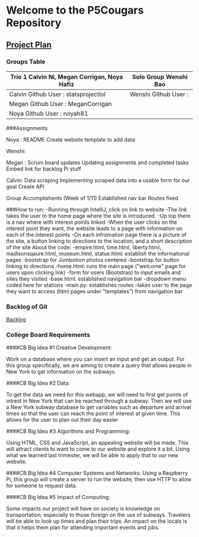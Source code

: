 # Welcome to the P5Cougars Repository
 


## [Project Plan](https://docs.google.com/document/d/12MikN6erqEzmTGDvZh2lsmTSRd4t44Dd1UiFS7VQ7ao/edit?usp=sharing)

### Groups Table

| Trio 1 Calvin Ni, Megan Corrigan, Noya Hafiz  | Solo Group Wenshi Bao |
| ------------- | ------------- |
| Calvin Github User : statsprojectlol | Wenshi Github User : |
| Megan  Github User : MeganCorrigan |  | 
| Noya Github User : noyah81| 


###Assignments

Noya :
README
Create website template to add data 

Wenshi:


Megan :
Scrum board updates
Updating assignments and completed tasks
Embed link for backlog
Pi stuff

Calvin:
Data scraping
Implementing scraped data into a usable form for our goal
Create API

Group Accomplishents (Week of 1/11)
Established nav bar
Routes fixed

###How to run: 
-Running through IntelliJ, click on link to website
-The link takes the user to the home page where the site is introduced. 
-Up top there is a nav where with interest points linked
-When the user clicks on the interest point they want, the website leads to a page with information on each of the interest points
-On each infromation page there is a picture of the site, a button linking to directions to the location, and a short description of the site
About the code:
-empire.html, time.html, liberty.html, madisonsqaure.html, museum.html, statue.html: establish the informational pages
   -bootstrap for Jumbotron photos centered 
   -bootstrap for button linking to directions
-home.html: runs the main page ("welcome" page for users upon clicking link)
   -form for users (Bootstrao) to input emails and sites they visited
-base.html: established navigation bar
   -dropdown menu coded here for stations
-main.py: establishes routes
   -takes user to the page they want to access (html pages under "templates") from navigation bar 


### Backlog of Git

[Backlog](https://github.com/noyah81/cougars/projects/1)


### **College Board Requirements**


####CB Big Idea #1 Creative Development:

Work on a database where you can insert an input and get an output. For this group specifically, we are aiming to create a query that allows people in New York to get information on the subways. 

####CB Big Idea #2 Data: 

To get the data we need for this webapp, we will need to first get points of intrest in New York that can be reached through a subway. Then we will use a New York subway database to get variables such as departure and arrival times so that the user can reach the point of interest at given time. This allows for the user to plan out their day easier

####CB Big Idea #3 Algorithms and Programming:
 
Using HTML, CSS and JavaScript, an appealing website will be made. This will attract clients to want to come to our website and explore it a bit. Using what we learned last trimester, we will be able to apply that to our new website.

####CB Big Idea #4 Computer Systems and Networks:
Using a Raspberry Pi, this group will create a server to run the website, then use HTTP to allow for someone to request data.

####CB Big Idea #5 Impact of Computing:

Some impacts our project will have on society is knowledge on transportation, especially to those foreign on the use of subways. Travelers will be able to look up times and plan their trips. An impact on the locals is that it helps them plan for attending important events and jobs.

